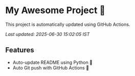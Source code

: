 # My Awesome Project 🚀

This project is automatically updated using GitHub Actions.

_Last updated: 2025-06-30 15:02:05 IST_

## Features
- Auto-update README using Python 🐍
- Auto Git push with GitHub Actions 🤖
